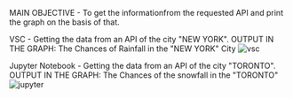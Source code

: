 MAIN OBJECTIVE - To get the informationfrom the requested API and print the graph on the basis of that.

VSC - Getting the data from an API of the city "NEW YORK".
OUTPUT IN THE GRAPH:
The Chances of Rainfall in the "NEW YORK" City
![vsc](https://user-images.githubusercontent.com/87888762/226685759-5ec6e50f-2243-4dde-bdd6-eb6cea825893.PNG)
 

Jupyter Notebook - Getting the data from an API of the city "TORONTO".
OUTPUT IN THE GRAPH:
The Chances of the snowfall in the "TORONTO"
![jupyter](https://user-images.githubusercontent.com/87888762/226685861-cb2624a9-d07d-4c4c-b19d-dfa2ad0b09b2.png)

